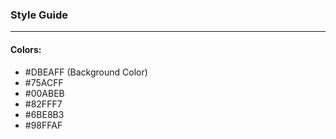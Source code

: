 ### Style Guide
----
#### Colors:
 - #DBEAFF (Background Color)
 - #75ACFF
 - #00ABEB
 - #82FFF7
 - #6BE8B3
 - #98FFAF